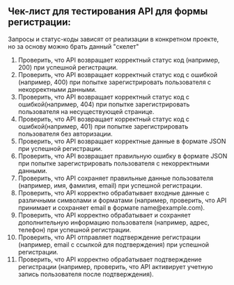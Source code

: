 <h2>Чек-лист для тестирования API для формы регистрации:</h2>
Запросы и статус-коды зависят от реализации в конкретном проекте, но за основу можно брать данный "скелет"
<ol>
<li>Проверить, что API возвращает корректный статус код (например, 200) при успешной регистрации.</li>
<li>Проверить, что API возвращает корректный статус код с ошибкой (например, 400) при попытке зарегистрировать пользователя с некорректными данными.</li>
<li>Проверить, что API возвращает корректный статус код с ошибкой(например, 404) при попытке зарегистрировать пользователя на несуществующей странице.</li>
<li>Проверить, что API возвращает корректный статус код с ошибкой(например, 401) при попытке зарегистрировать пользователя без авторизации.</li>
<li>Проверить, что API возвращает корректные данные в формате JSON при успешной регистрации.</li>
<li>Проверить, что API возвращает правильную ошибку в формате JSON при попытке зарегистрировать пользователя с некорректными данными.</li>
<li>Проверить, что API сохраняет правильные данные пользователя (например, имя, фамилия, email) при успешной регистрации.</li>
<li>Проверить, что API корректно обрабатывает входные данные с различными символами и форматами (например, проверить, что API принимает и сохраняет email в формате name@example.com).</li>
<li>Проверить, что API корректно обрабатывает и сохраняет дополнительную информацию пользователя (например, адрес, телефон) при успешной регистрации.</li>
<li>Проверить, что API отправляет подтверждение регистрации (например, email с ссылкой для подтверждения) при успешной регистрации.</li>
<li>Проверить, что API корректно обрабатывает подтверждение регистрации (например, проверить, что API активирует учетную запись пользователя после подтверждения).</li>
</ol>
